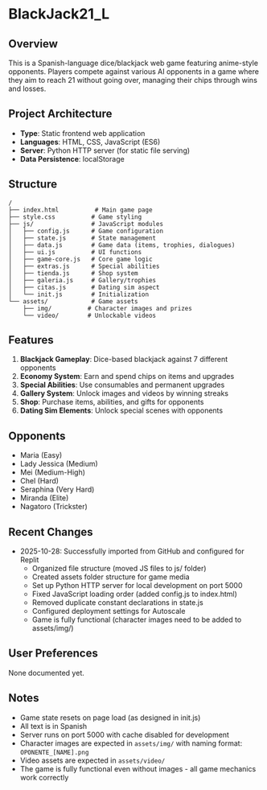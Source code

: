 # BlackJack21_L

## Overview
This is a Spanish-language dice/blackjack web game featuring anime-style opponents. Players compete against various AI opponents in a game where they aim to reach 21 without going over, managing their chips through wins and losses.

## Project Architecture
- **Type**: Static frontend web application
- **Languages**: HTML, CSS, JavaScript (ES6)
- **Server**: Python HTTP server (for static file serving)
- **Data Persistence**: localStorage

## Structure
```
/
├── index.html          # Main game page
├── style.css          # Game styling
├── js/                # JavaScript modules
│   ├── config.js      # Game configuration
│   ├── state.js       # State management
│   ├── data.js        # Game data (items, trophies, dialogues)
│   ├── ui.js          # UI functions
│   ├── game-core.js   # Core game logic
│   ├── extras.js      # Special abilities
│   ├── tienda.js      # Shop system
│   ├── galeria.js     # Gallery/trophies
│   ├── citas.js       # Dating sim aspect
│   └── init.js        # Initialization
└── assets/            # Game assets
    ├── img/          # Character images and prizes
    └── video/        # Unlockable videos
```

## Features
1. **Blackjack Gameplay**: Dice-based blackjack against 7 different opponents
2. **Economy System**: Earn and spend chips on items and upgrades
3. **Special Abilities**: Use consumables and permanent upgrades
4. **Gallery System**: Unlock images and videos by winning streaks
5. **Shop**: Purchase items, abilities, and gifts for opponents
6. **Dating Sim Elements**: Unlock special scenes with opponents

## Opponents
- Maria (Easy)
- Lady Jessica (Medium)
- Mei (Medium-High)
- Chel (Hard)
- Seraphina (Very Hard)
- Miranda (Elite)
- Nagatoro (Trickster)

## Recent Changes
- 2025-10-28: Successfully imported from GitHub and configured for Replit
  - Organized file structure (moved JS files to js/ folder)
  - Created assets folder structure for game media
  - Set up Python HTTP server for local development on port 5000
  - Fixed JavaScript loading order (added config.js to index.html)
  - Removed duplicate constant declarations in state.js
  - Configured deployment settings for Autoscale
  - Game is fully functional (character images need to be added to assets/img/)

## User Preferences
None documented yet.

## Notes
- Game state resets on page load (as designed in init.js)
- All text is in Spanish
- Server runs on port 5000 with cache disabled for development
- Character images are expected in `assets/img/` with naming format: `OPONENTE_[NAME].png`
- Video assets are expected in `assets/video/`
- The game is fully functional even without images - all game mechanics work correctly
